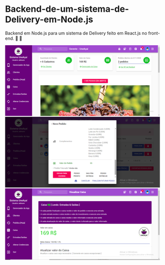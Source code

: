 # Backend-de-um-sistema-de-Delivery-em-Node.js
Backend em Node.js para um sistema de Delivery feito em React.js no front-end. :strawberry: :shaved_ice:

<img src="https://raw.githubusercontent.com/Nepturne/images_projects/main/cadast.png" />


<img src="https://raw.githubusercontent.com/Nepturne/images_projects/main/manod.png" />


<img src="https://raw.githubusercontent.com/Nepturne/images_projects/main/zan.png" />



